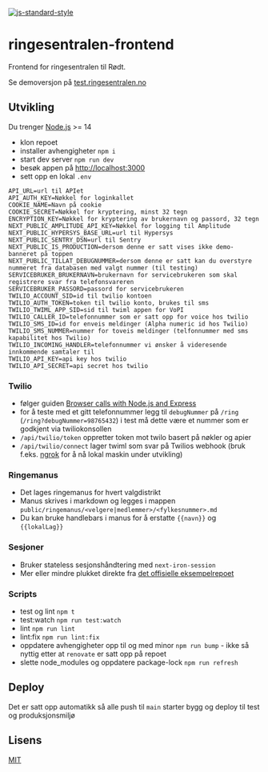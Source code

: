 [![js-standard-style](https://img.shields.io/badge/code%20style-standard-brightgreen.svg?style=flat)](https://github.com/feross/standard)

# ringesentralen-frontend

Frontend for ringesentralen til Rødt.

Se demoversjon på [test.ringesentralen.no](https://test.ringesentralen.no/)

## Utvikling

Du trenger [Node.js](https://nodejs.org/) >= 14

- klon repoet
- installer avhengigheter `npm i`
- start dev server `npm run dev`
- besøk appen på [http://localhost:3000](http://localhost:3000)
- sett opp en lokal `.env`

```
API_URL=url til APIet
API_AUTH_KEY=Nøkkel for loginkallet
COOKIE_NAME=Navn på cookie
COOKIE_SECRET=Nøkkel for kryptering, minst 32 tegn
ENCRYPTION_KEY=Nøkkel for kryptering av brukernavn og passord, 32 tegn
NEXT_PUBLIC_AMPLITUDE_API_KEY=Nøkkel for logging til Amplitude
NEXT_PUBLIC_HYPERSYS_BASE_URL=url til Hypersys
NEXT_PUBLIC_SENTRY_DSN=url til Sentry
NEXT_PUBLIC_IS_PRODUCTION=dersom denne er satt vises ikke demo-banneret på toppen
NEXT_PUBLIC_TILLAT_DEBUGNUMMER=dersom denne er satt kan du overstyre nummeret fra databasen med valgt nummer (til testing)
SERVICEBRUKER_BRUKERNAVN=brukernavn for servicebrukeren som skal registrere svar fra telefonsvareren
SERVICEBRUKER_PASSORD=passord for servicebrukeren
TWILIO_ACCOUNT_SID=id til twilio kontoen
TWILIO_AUTH_TOKEN=token til twilio konto, brukes til sms
TWILIO_TWIML_APP_SID=sid til twiml appen for VoPI
TWILIO_CALLER_ID=telefonnummer som er satt opp for voice hos twilio
TWILIO_SMS_ID=id for enveis meldinger (Alpha numeric id hos Twilio)
TWILIO_SMS_NUMMER=nummer for toveis meldinger (telfonnummer med sms kapabilitet hos Twilio)
TWILIO_INCOMING_HANDLER=telefonnummer vi ønsker å videresende innkommende samtaler til
TWILIO_API_KEY=api key hos twilio
TWILIO_API_SECRET=api secret hos twilio
```

### Twilio

- følger guiden [Browser calls with Node.js and Express](https://www.twilio.com/docs/voice/tutorials/browser-calls-node-express)
- for å teste med et gitt telefonnummer legg til `debugNummer` på `/ring` (`/ring?debugNummer=98765432`) i test må dette være et nummer som er godkjent via twiliokonsollen
- `/api/twilio/token` oppretter token mot twilo basert på nøkler og apier
- `/api/twilio/connect` lager twiml som svar på Twilios webhook (bruk f.eks. [ngrok](https://ngrok.com/) for å nå lokal maskin under utvikling)

### Ringemanus

- Det lages ringemanus for hvert valgdistrikt
- Manus skrives i markdown og legges i mappen `public/ringemanus/<velgere|medlemmer>/<fylkesnummer>.md`
- Du kan bruke handlebars i manus for å erstatte `{{navn}}` og `{{lokalLag}}`

### Sesjoner

- Bruker stateless sesjonshåndtering med `next-iron-session`
- Mer eller mindre plukket direkte fra [det offisielle eksempelrepoet](https://github.com/vercel/next.js/tree/canary/examples/with-iron-session)

### Scripts

- test og lint `npm t`
- test:watch `npm run test:watch`
- lint `npm run lint`
- lint:fix `npm run lint:fix`
- oppdatere avhengigheter opp til og med minor `npm run bump` - ikke så nyttig etter at `renovate` er satt opp på repoet
- slette node_modules og oppdatere package-lock `npm run refresh`

## Deploy

Det er satt opp automatikk så alle push til `main` starter bygg og deploy til test og produksjonsmiljø

## Lisens

[MIT](LICENSE)
